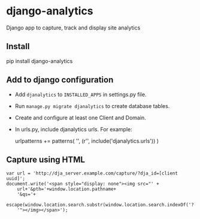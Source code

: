 django-analytics
================

Django app to capture, track and display site analytics

Install
-------
pip install django-analytics

Add to django configuration
---------------------------
* Add `djanalytics` to `INSTALLED_APPS` in settings.py file.
* Run `manage.py migrate djanalytics` to create database tables.
* Create and configure at least one Client and Domain.
* In urls.py, include djanalytics urls. For example:

    urlpatterns += patterns(
        '',
        (r'', include('djanalytics.urls'))
    )

Capture using HTML
------------------

    var url = 'http://dja_server.example.com/capture/?dja_id=[client uuid]';
    document.write('<span style="display: none"><img src="' +
        url+'&pth='+window.location.pathname+
        '&qs='+
        escape(window.location.search.substr(window.location.search.indexOf('?')+1))+
        '"></img></span>');
